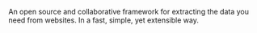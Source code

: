 An open source and collaborative framework for extracting the data you need from websites. In a fast, simple, yet extensible way.
